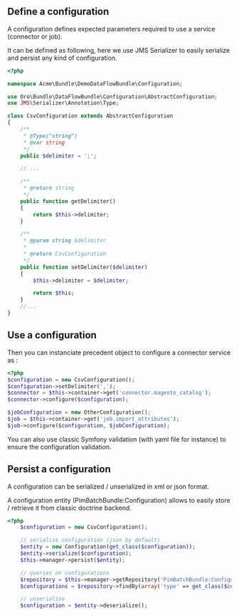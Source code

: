 Define a configuration
----------------------

A configuration defines expected parameters required to use a service (connector or job).

It can be defined as following, here we use JMS Serializer to easily serialize and persist any kind of configuration.

```php
<?php

namespace Acme\Bundle\DemoDataFlowBundle\Configuration;

use Oro\Bundle\DataFlowBundle\Configuration\AbstractConfiguration;
use JMS\Serializer\Annotation\Type;

class CsvConfiguration extends AbstractConfiguration
{
    /**
     * @Type("string")
     * @var string
     */
    public $delimiter = ';';

    // ...

    /**
     * @return string
     */
    public function getDelimiter()
    {
        return $this->delimiter;
    }

    /**
     * @param string $delimiter
     *
     * @return CsvConfiguration
     */
    public function setDelimiter($delimiter)
    {
        $this->delimiter = $delimiter;

        return $this;
    }
    //...
}
```

Use a configuration
-------------------

Then you can instanciate precedent object to configure a connector service as :
```php
<?php
$configuration = new CsvConfiguration();
$configuration->setDelimiter(',');
$connector = $this->container->get('connector.magento_catalog');
$connector->configure($configuration);

$jobConfiguration = new OtherConfiguration();
$job = $this->container->get('job.import_attributes');
$job->configure($configuration, $jobConfiguration);
```

You can also use classic Symfony validation (with yaml file for instance) to ensure the configuration validation.

Persist a configuration
-----------------------

A configuration can be serialized / unserialized in xml or json format.

A configuration entity (PimBatchBundle:Configuration) allows to easily store / retrieve it from classic doctrine backend.

```php
<?php
    $configuration = new CsvConfiguration();

    // serialize configuration (json by default)
    $entity = new Configuration(get_class($configuration));
    $entity->serialize($configuration);
    $this->manager->persist($entity);

    // queries on configurations
    $repository = $this->manager->getRepository('PimBatchBundle:Configuration');
    $configurations = $repository->findBy(array('type' => get_class($configuration)));

    // unserialize
    $configuration = $entity->deserialize();
```

